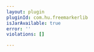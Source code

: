 ```yaml
---
layout: plugin
pluginId: com.hu.freemarkerlib
isJarAvailable: true
error: ''
violations: []

---
```

